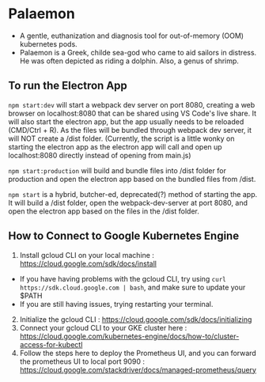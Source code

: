# Palaemon

- A gentle, euthanization and diagnosis tool for out-of-memory (OOM) kubernetes pods. 
- Palaemon is a Greek, childe sea-god who came to aid sailors in distress. He was often depicted as riding a dolphin. Also, a genus of shrimp.

## To run the Electron App
`npm start:dev` will start a webpack dev server on port 8080, creating a web browser on localhost:8080 that can be shared using VS Code's live share. It will also start the electron app, but the app usually needs to be reloaded (CMD/Ctrl + R). 
As the files will be bundled through webpack dev server, it will NOT create a /dist folder. 
(Currently, the script is a little wonky on starting the electron app as the electron app will call and open up localhost:8080 directly instead of opening from main.js)

`npm start:production` will build and bundle files into /dist folder for production and open the electron app based on the bundled files from /dist. 

`npm start` is a hybrid, butcher-ed, deprecated(?) method of starting the app. It will build a /dist folder, open the webpack-dev-server at port 8080, and open the electron app based on the files in the /dist folder. 
## How to Connect to Google Kubernetes Engine

1. Install gcloud CLI on your local machine : https://cloud.google.com/sdk/docs/install
  - If you have having problems with the gcloud CLI, try using `curl https://sdk.cloud.google.com | bash`, and make sure to update your $PATH
  - If you are still having issues, trying restarting your terminal.
2. Initialize the gcloud CLI : https://cloud.google.com/sdk/docs/initializing
3. Connect your gcloud CLI to your GKE cluster here : https://cloud.google.com/kubernetes-engine/docs/how-to/cluster-access-for-kubectl
4. Follow the steps here to deploy the Prometheus UI, and you can forward the prometheus UI to local port 9090 : https://cloud.google.com/stackdriver/docs/managed-prometheus/query

